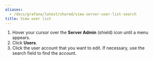 ```yaml
---
aliases:
  - /docs/grafana/latest/shared/view-server-user-list-search
title: View user list
---
```


1. Hover your cursor over the **Server Admin** (shield) icon until a menu appears.
1. Click **Users**.
1. Click the user account that you want to edit. If necessary, use the search field to find the account.
